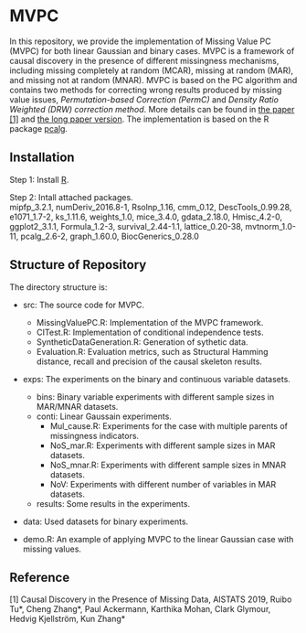 # MVPC
In this repository, we provide the implementation of Missing Value PC (MVPC) for both linear Gaussian and binary cases. MVPC is a framework of causal discovery in the presence of different missingness mechanisms, including missing completely at random (MCAR), missing at random (MAR), and missing not at random (MNAR). MVPC is based on the PC algorithm and contains two methods for correcting wrong results produced by missing value issues, *Permutation-based Correction (PermC)* and *Density Ratio Weighted (DRW) correction method*. More details can be found in [the paper [1]](https://arxiv.org/abs/1807.04010) and [the long paper version](https://arxiv.org/abs/1807.04010). The implementation is based on the R package [pcalg](https://cran.r-project.org/web/packages/pcalg/index.html).  

## Installation

Step 1: Install [R](https://www.r-project.org).

Step 2: Intall attached packages.  
	mipfp_3.2.1, numDeriv_2016.8-1, Rsolnp_1.16, cmm_0.12, DescTools_0.99.28, e1071_1.7-2, ks_1.11.6, weights_1.0, mice_3.4.0, gdata_2.18.0, Hmisc_4.2-0, ggplot2_3.1.1, Formula_1.2-3, survival_2.44-1.1, lattice_0.20-38, mvtnorm_1.0-11, pcalg_2.6-2, graph_1.60.0, BiocGenerics_0.28.0  

## Structure of Repository

The directory structure is:

* src: The source code for MVPC.  
	* MissingValuePC.R: Implementation of the  MVPC framework.  
	* CITest.R: Implementation of conditional independence tests.  
	* SyntheticDataGeneration.R: Generation of sythetic data.  
	* Evaluation.R: Evaluation metrics, such as Structural Hamming distance, recall and precision of the causal skeleton results.  
* exps: The experiments on the binary and continuous variable datasets.  
	* bins: Binary variable experiments with different sample sizes in MAR/MNAR datasets.  
	* conti: Linear Gaussain experiments.  
		* Mul_cause.R: Experiments for the case with multiple parents of missingness indicators.  
		* NoS_mar.R: Experiments with different sample sizes in MAR datasets.  
		* NoS_mnar.R: Experiments with different sample sizes in MNAR datasets.  
		* NoV: Experiments with different number of variables in MAR datasets.  
	* results: Some results in the experiments.  
* data: Used datasets for binary experiments.

* demo.R: An example of applying MVPC to the linear Gaussian case with missing values.  

## Reference
[1] Causal Discovery in the Presence of Missing Data, AISTATS 2019, Ruibo Tu\*, Cheng Zhang\*, Paul Ackermann, Karthika Mohan, Clark Glymour, Hedvig Kjellström, Kun Zhang\*
